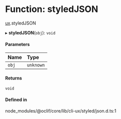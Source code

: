 # Function: styledJSON

[ux](../modules/ux.md).styledJSON

▸ **styledJSON**(`obj`): `void`

#### Parameters

| Name | Type |
| :------ | :------ |
| `obj` | `unknown` |

#### Returns

`void`

#### Defined in

node_modules/@oclif/core/lib/cli-ux/styled/json.d.ts:1
